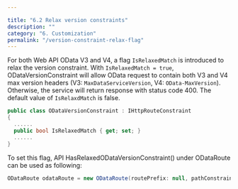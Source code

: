 ```yaml
---

title: "6.2 Relax version constraints"
description: ""
category: "6. Customization"
permalink: "/version-constraint-relax-flag"
---
```


For both Web API OData V3 and V4, a flag `IsRelaxedMatch` is introduced to relax the version constraint. With `IsRelaxedMatch = true`, ODataVersionConstraint will allow OData request to contain both V3 and V4 max version headers (V3: `MaxDataServiceVersion`, V4: `OData-MaxVersion`). Otherwise, the service will return response with status code 400. The default value of `IsRelaxdMatch` is false.

```C#
public class ODataVersionConstraint : IHttpRouteConstraint
{
  ......
  public bool IsRelaxedMatch { get; set; }
  ......
}
```

To set this flag, API HasRelaxedODataVersionConstraint() under ODataRoute can be used as following:
```C#
ODataRoute odataRoute = new ODataRoute(routePrefix: null, pathConstraint: null).HasRelaxedODataVersionConstraint();
```
